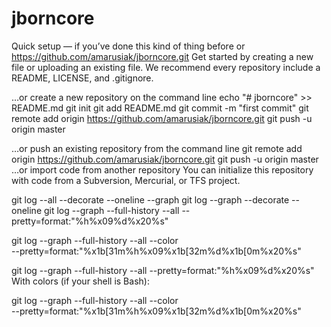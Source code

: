 # jborncore

Quick setup — if you’ve done this kind of thing before
or	
https://github.com/amarusiak/jborncore.git
Get started by creating a new file or uploading an existing file. We recommend every repository include a README, LICENSE, and .gitignore.

…or create a new repository on the command line
echo "# jborncore" >> README.md
git init
git add README.md
git commit -m "first commit"
git remote add origin https://github.com/amarusiak/jborncore.git
git push -u origin master
                
…or push an existing repository from the command line
git remote add origin https://github.com/amarusiak/jborncore.git
git push -u origin master
…or import code from another repository
You can initialize this repository with code from a Subversion, Mercurial, or TFS project.

git log --all --decorate --oneline --graph
git log --graph --decorate --oneline
git log --graph --full-history --all --pretty=format:"%h%x09%d%x20%s"

git log --graph --full-history --all --color \
        --pretty=format:"%x1b[31m%h%x09%x1b[32m%d%x1b[0m%x20%s"
      
git log --graph --full-history --all --pretty=format:"%h%x09%d%x20%s"
With colors (if your shell is Bash):

git log --graph --full-history --all --color \
        --pretty=format:"%x1b[31m%h%x09%x1b[32m%d%x1b[0m%x20%s"
      
                


